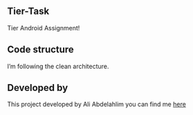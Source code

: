 ## Tier-Task

Tier Android Assignment!

## Code structure
I’m following the clean architecture.


## Developed by

This project developed by Ali Abdelahlim you can find me [here](https://www.linkedin.com/in/aliabozaid/)
 

